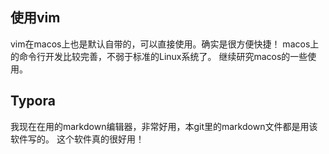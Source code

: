 ## 使用vim
vim在macos上也是默认自带的，可以直接使用。确实是很方便快捷！
macos上的命令行开发比较完善，不弱于标准的Linux系统了。
继续研究macos的一些使用。

## Typora
我现在在用的markdown编辑器，非常好用，本git里的markdown文件都是用该软件写的。
这个软件真的很好用！



